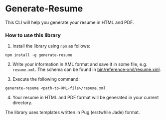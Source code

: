 # Generate-Resume

This CLI will help you generate your resume in HTML and PDF.

### How to use this library

1. Install the library using `npm` as follows:
  ```
  npm install -g generate-resume
  ```
2. Write your information in XML format and save it in some file, e.g. `resume.xml`. The schema can be found in [bin/reference-xml/resume.xml](bin/reference-xml/resume.xml).

3. Execute the following command: 
  ```
  generate-resume <path-to-XML-file>/resume.xml
  ```
4. Your resume in HTML and PDF format will be generated in your current directory.

The library uses templates written in Pug (erstwhile Jade) format.
